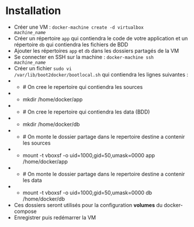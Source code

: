 # Installation
- Créer une VM : <code>docker-machine create -d virtualbox <i>machine_name</i></code>
- Créer un répertoire <code>app</code> qui contiendra le code de votre application et un répertoire <code>db</code> qui contiendra les fichiers de BDD
- Ajouter les répertoires <code>app</code> et <code>db</code> dans les dossiers partagés de la VM
- Se connecter en SSH sur la machine : <code>docker-machine ssh <i>machine_name</i></code>
- Créer un fichier <code>sudo vi /var/lib/boot2docker/bootlocal.sh</code> qui contiendra les lignes suivantes :
- - \# On cree le repertoire qui contiendra les sources
- - mkdir /home/docker/app
- - \# On cree le repertoire qui contiendra les data (BDD)
- - mkdir /home/docker/db
- - \# On monte le dossier partage dans le repertoire destine a contenir les sources
- - mount -t vboxsf -o uid=1000,gid=50,umask=0000 app /home/docker/app
- - \# On monte le dossier partage dans le repertoire destine a contenir les data
- - mount -t vboxsf -o uid=1000,gid=50,umask=0000 db /home/docker/db
- Ces dossiers seront utilisés pour la configuration <strong>volumes</strong> du docker-compose<br>
- Enregistrer puis redémarrer la VM

